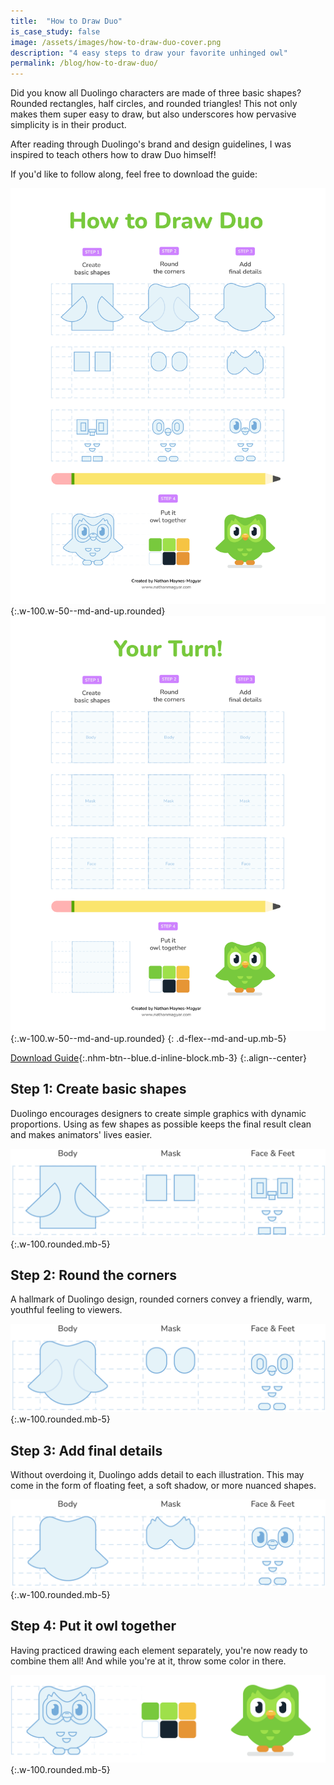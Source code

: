 ```yaml
---
title:  "How to Draw Duo"
is_case_study: false
image: /assets/images/how-to-draw-duo-cover.png
description: "4 easy steps to draw your favorite unhinged owl"
permalink: /blog/how-to-draw-duo/
---
```


Did you know all Duolingo characters are made of three basic shapes? Rounded rectangles, half circles, and rounded triangles! This not only makes them super easy to draw, but also underscores how pervasive simplicity is in their product. 

After reading through Duolingo's brand and design guidelines, I was inspired to teach others how to draw Duo himself!

If you'd like to follow along, feel free to download the guide:

![Page 1](/assets/images/how-to-draw-duo-1.png "Page 1"){:.w-100.w-50--md-and-up.rounded}
![Page 2](/assets/images/how-to-draw-duo-2.png "Page 2"){:.w-100.w-50--md-and-up.rounded}
{: .d-flex--md-and-up.mb-5}

[Download Guide](/assets/images/How%20to%20Draw%20Duo.pdf){:.nhm-btn--blue.d-inline-block.mb-3}
{:.align--center}

## Step 1: Create basic shapes

Duolingo encourages designers to create simple graphics with dynamic proportions. Using as few shapes as possible keeps the final result clean and makes animators' lives easier.

![Basic shapes](/assets/images/how-to-draw-duo-step-1.png "Basic shapes"){:.w-100.rounded.mb-5}

## Step 2: Round the corners

A hallmark of Duolingo design, rounded corners convey a
friendly, warm, youthful feeling to viewers.

![Round corners](/assets/images/how-to-draw-duo-step-2.png "Round corners"){:.w-100.rounded.mb-5}

## Step 3: Add final details

Without overdoing it, Duolingo adds detail to each illustration.
This may come in the form of floating feet, a soft shadow, or more nuanced shapes.

![Details](/assets/images/how-to-draw-duo-step-3.png "Details"){:.w-100.rounded.mb-5}

## Step 4: Put it owl together

Having practiced drawing each element separately, you're now ready to combine them all! And while you're at it, throw some color in there.

![Result](/assets/images/how-to-draw-duo-step-4.png "Result"){:.w-100.rounded.mb-5}